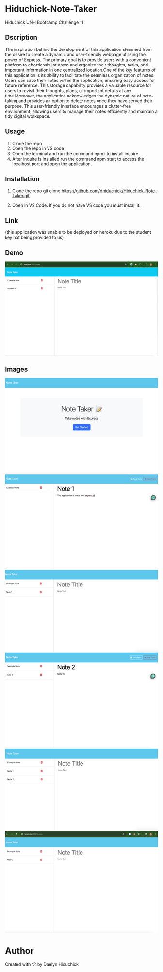 # Hiduchick-Note-Taker
Hiduchick UNH Bootcamp Challenge 11

## Dscription 
The inspiration behind the development of this application stemmed from the desire to create a dynamic and user-friendly webpage utilizing the power of Express. The primary goal is to provide users with a convenient platform to effortlessly jot down and organize their thoughts, tasks, and important information in one centralized location.One of the key features of this application is its ability to facilitate the seamless organization of notes. Users can save their notes within the application, ensuring easy access for future reference. This storage capability provides a valuable resource for users to revisit their thoughts, plans, or important details at any time.Moreover, the application acknowledges the dynamic nature of note-taking and provides an option to delete notes once they have served their purpose. This user-friendly interface encourages a clutter-free environment, allowing users to manage their notes efficiently and maintain a tidy digital workspace.

## Usage
1. Clone the repo 
2. Open the repo in VS code 
3. Open the terminal and run the command npm i to install inquire 
4. After inquire is installed run the command npm start to access the localhost port and open the application.

## Installation

1. Clone the repo
   git clone https://github.com/dhiduchick/Hiduchick-Note-Taker.git

2. Open in VS Code. If you do not have VS code you must install it.

## Link
(this application was unable to be deployed on heroku due to the student key not being provided to us)

## Demo
![Website Demo GIF](./images/expressjsNoteTaking.gif)

## Images 
![Start Page](./images/expressJS1.png)
![Note1 Made](./images/expressJS2.png)
![Note1 Saved](./images/expressJS3.png)
![Note2 Made](./images/expressJS4.png)
![Note2 Saved](./images/expressJS5.png)
![Note1 Deleted](./images/expressJS6.png)
# Author
Created with ♡ by Daelyn Hiduchick
